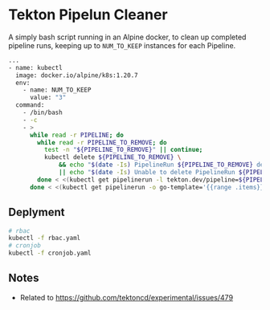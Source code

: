 # Tekton Pipelun Cleaner

A simply bash script running in an Alpine docker, to clean up completed pipeline runs, keeping up to `NUM_TO_KEEP` instances for each Pipeline.

```bash
...
- name: kubectl
  image: docker.io/alpine/k8s:1.20.7
  env:
    - name: NUM_TO_KEEP
      value: "3"
  command:
    - /bin/bash
    - -c
    - >
      while read -r PIPELINE; do
        while read -r PIPELINE_TO_REMOVE; do
          test -n "${PIPELINE_TO_REMOVE}" || continue;
          kubectl delete ${PIPELINE_TO_REMOVE} \
              && echo "$(date -Is) PipelineRun ${PIPELINE_TO_REMOVE} deleted." \
              || echo "$(date -Is) Unable to delete PipelineRun ${PIPELINE_TO_REMOVE}.";
        done < <(kubectl get pipelinerun -l tekton.dev/pipeline=${PIPELINE} --sort-by=.metadata.creationTimestamp -o name | head -n -${NUM_TO_KEEP});
      done < <(kubectl get pipelinerun -o go-template='{{range .items}}{{index .metadata.labels "tekton.dev/pipeline"}}{{"\n"}}{{end}}' | uniq);
```

## Deplyment

```bash
# rbac
kubectl -f rbac.yaml
# cronjob
kubectl -f cronjob.yaml
```

## Notes

- Related to https://github.com/tektoncd/experimental/issues/479
